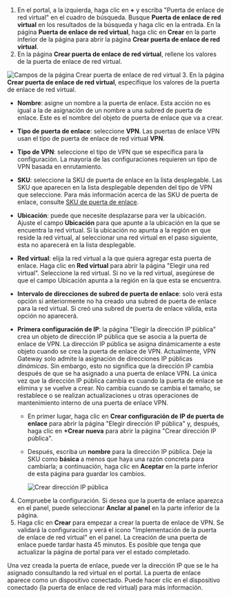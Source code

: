 1. En el portal, a la izquierda, haga clic en **+** y escriba "Puerta de enlace de red virtual" en el cuadro de búsqueda. Busque **Puerta de enlace de red virtual** en los resultados de la búsqueda y haga clic en la entrada. En la página **Puerta de enlace de red virtual**, haga clic en **Crear** en la parte inferior de la página para abrir la página **Crear puerta de enlace de red virtual**.
2. En la página **Crear puerta de enlace de red virtual**, rellene los valores de la puerta de enlace de red virtual.

  ![Campos de la página Crear puerta de enlace de red virtual](./media/vpn-gateway-add-gw-p2s-rm-portal-include/p2sgw.png "Campos de la página Crear puerta de enlace de red virtual")
3. En la página **Crear puerta de enlace de red virtual**, especifique los valores de la puerta de enlace de red virtual.

  - **Nombre**: asigne un nombre a la puerta de enlace. Esta acción no es igual a la de asignación de un nombre a una subred de puerta de enlace. Este es el nombre del objeto de puerta de enlace que va a crear.
  - **Tipo de puerta de enlace**: seleccione **VPN**. Las puertas de enlace VPN usan el tipo de puerta de enlace de red virtual **VPN**. 
  - **Tipo de VPN**: seleccione el tipo de VPN que se especifica para la configuración. La mayoría de las configuraciones requieren un tipo de VPN basada en enrutamiento.
  - **SKU**: seleccione la SKU de puerta de enlace en la lista desplegable. Las SKU que aparecen en la lista desplegable dependen del tipo de VPN que seleccione. Para más información acerca de las SKU de puerta de enlace, consulte [SKU de puerta de enlace](../articles/vpn-gateway/vpn-gateway-about-vpn-gateway-settings.md#gwsku).
  - **Ubicación**: puede que necesite desplazarse para ver la ubicación. Ajuste el campo **Ubicación** para que apunte a la ubicación en la que se encuentra la red virtual. Si la ubicación no apunta a la región en que reside la red virtual, al seleccionar una red virtual en el paso siguiente, esta no aparecerá en la lista desplegable.
  - **Red virtual**: elija la red virtual a la que quiera agregar esta puerta de enlace. Haga clic en **Red virtual** para abrir la página "Elegir una red virtual". Seleccione la red virtual. Si no ve la red virtual, asegúrese de que el campo Ubicación apunta a la región en la que esta se encuentra.
  - **Intervalo de direcciones de subred de puerta de enlace**: solo verá esta opción si anteriormente no ha creado una subred de puerta de enlace para la red virtual. Si creó una subred de puerta de enlace válida, esta opción no aparecerá.
  - **Primera configuración de IP**: la página "Elegir la dirección IP pública" crea un objeto de dirección IP pública que se asocia a la puerta de enlace de VPN. La dirección IP pública se asigna dinámicamente a este objeto cuando se crea la puerta de enlace de VPN. Actualmente, VPN Gateway solo admite la asignación de direcciones IP públicas *dinámicas*. Sin embargo, esto no significa que la dirección IP cambia después de que se ha asignado a una puerta de enlace VPN. La única vez que la dirección IP pública cambia es cuando la puerta de enlace se elimina y se vuelve a crear. No cambia cuando se cambia el tamaño, se restablece o se realizan actualizaciones u otras operaciones de mantenimiento interno de una puerta de enlace VPN.

    - En primer lugar, haga clic en **Crear configuración de IP de puerta de enlace** para abrir la página "Elegir dirección IP pública" y, después, haga clic en **+Crear nueva** para abrir la página "Crear dirección IP pública".
    - Después, escriba un **nombre** para la dirección IP pública. Deje la SKU como **básica** a menos que haya una razón concreta para cambiarla; a continuación, haga clic en **Aceptar** en la parte inferior de esta página para guardar los cambios.

      ![Crear dirección IP pública](./media/vpn-gateway-add-gw-s2s-rm-portal-include/gwip.png "Crear PIP")

4. Compruebe la configuración. Si desea que la puerta de enlace aparezca en el panel, puede seleccionar **Anclar al panel** en la parte inferior de la página. 
5. Haga clic en **Crear** para empezar a crear la puerta de enlace de VPN. Se validará la configuración y verá el icono "Implementación de la puerta de enlace de red virtual" en el panel. La creación de una puerta de enlace puede tardar hasta 45 minutos. Es posible que tenga que actualizar la página de portal para ver el estado completado.

Una vez creada la puerta de enlace, puede ver la dirección IP que se le ha asignado consultando la red virtual en el portal. La puerta de enlace aparece como un dispositivo conectado. Puede hacer clic en el dispositivo conectado (la puerta de enlace de red virtual) para más información.